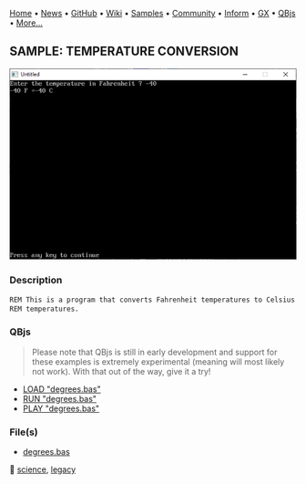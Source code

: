 [Home](https://qb64.com) • [News](../../news.md) • [GitHub](https://github.com/QB64Official/qb64) • [Wiki](https://github.com/QB64Official/qb64/wiki) • [Samples](../../samples.md) • [Community](../../community.md) • [Inform](../../inform.md) • [GX](../../gx.md) • [QBjs](../../qbjs.md) • [More...](../../more.md)

## SAMPLE: TEMPERATURE CONVERSION

![screenshot.png](img/screenshot.png)

### Description

```text
REM This is a program that converts Fahrenheit temperatures to Celsius
REM temperatures.
```

### QBjs

> Please note that QBjs is still in early development and support for these examples is extremely experimental (meaning will most likely not work). With that out of the way, give it a try!

* [LOAD "degrees.bas"](https://v6p9d9t4.ssl.hwcdn.net/html/5963335/index.html?src=https://qb64.com/samples/temperature-conversion/src/degrees.bas)
* [RUN "degrees.bas"](https://v6p9d9t4.ssl.hwcdn.net/html/5963335/index.html?mode=auto&src=https://qb64.com/samples/temperature-conversion/src/degrees.bas)
* [PLAY "degrees.bas"](https://v6p9d9t4.ssl.hwcdn.net/html/5963335/index.html?mode=play&src=https://qb64.com/samples/temperature-conversion/src/degrees.bas)

### File(s)

* [degrees.bas](src/degrees.bas)

🔗 [science](../science.md), [legacy](../legacy.md)
